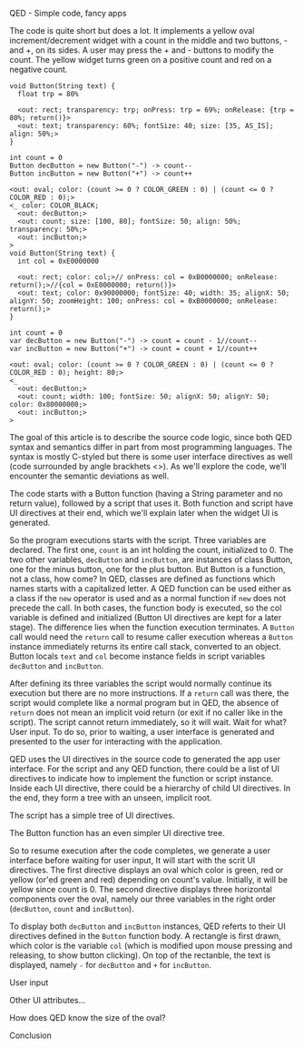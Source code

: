 QED - Simple code, fancy apps

The code is quite short but does a lot. It implements a yellow oval increment/decrement widget with a count in the middle and two buttons, - and +, on its sides. A user may press the + and - buttons to modify the count. The yellow widget turns green on a positive count and red on a negative count.

```
void Button(String text) {
  float trp = 80%

  <out: rect; transparency: trp; onPress: trp = 69%; onRelease: {trp = 80%; return()}>
  <out: text; transparency: 60%; fontSize: 40; size: [35, AS_IS]; align: 50%;>
}

int count = 0
Button decButton = new Button("-") -> count--
Button incButton = new Button("+") -> count++

<out: oval; color: (count >= 0 ? COLOR_GREEN : 0) | (count <= 0 ? COLOR_RED : 0);>
<_ color: COLOR_BLACK;
  <out: decButton;>
  <out: count; size: [100, 80]; fontSize: 50; align: 50%; transparency: 50%;>
  <out: incButton;>
>
void Button(String text) {
  int col = 0xE0000000

  <out: rect; color: col;>// onPress: col = 0xB0000000; onRelease: return();>//{col = 0xE0000000; return()}>
  <out: text; color: 0x90000000; fontSize: 40; width: 35; alignX: 50; alignY: 50; zoomHeight: 100; onPress: col = 0xB0000000; onRelease: return();>
}

int count = 0
var decButton = new Button("-") -> count = count - 1//count--
var incButton = new Button("+") -> count = count + 1//count++

<out: oval; color: (count >= 0 ? COLOR_GREEN : 0) | (count <= 0 ? COLOR_RED : 0); height: 80;>
<_
  <out: decButton;>
  <out: count; width: 100; fontSize: 50; alignX: 50; alignY: 50; color: 0x80000000;>
  <out: incButton;>
>
```

The goal of this article is to describe the source code logic, since both QED syntax and semantics differ in part from most programming languages. The syntax is mostly C-styled but there is some user interface directives as well (code surrounded by angle brackhets <>). As we'll explore the code, we'll encounter the semantic deviations as well.

The code starts with a Button function (having a String parameter and no return value), followed by a script that uses it. Both function and script have UI directives at their end, which we'll explain later when the widget UI is generated.

So the program executions starts with the script. Three variables are declared. The first one, `count` is an int holding the count, initialized to 0. The two other variables, `decButton` and `incButton`, are instances of class Button, one for the minus button, one for the plus button. But Button is a function, not a class, how come? In QED, classes are defined as functions which names starts with a capitalized letter. A QED function can be used either as a class if the `new` operator is used and as a normal function if `new` does not precede the call. In both cases, the function body is executed, so the col variable is defined and initialized (Button UI directives are kept for a later stage). The difference lies when the function execution terminates. A `Button` call would need the `return` call to resume caller execution whereas a `Button` instance immediately returns its entire call stack, converted to an object. Button locals `text` and `col` become instance fields in script variables `decButton` and `incButton`.

After defining its three variables the script would normally continue its execution but there are no more instructions. If a `return` call was there, the script would complete like a normal program but in QED, the absence of `return` does not mean an implicit void return (or exit if no caller like in the script). The script cannot return immediately, so it will wait. Wait for what? User input. To do so, prior to waiting, a user interface is generated and presented to the user for interacting with the application.

QED uses the UI directives in the source code to generated the app user interface. For the script and any QED function, there could be a list of UI directives to indicate how to implement the function or script instance. Inside each UI directive, there could be a hierarchy of child UI directives. In the end, they form a tree with an unseen, implicit root.

The script has a simple tree of UI directives.

The Button function has an even simpler UI directive tree.

So to resume execution after the code completes, we generate a user interface before waiting for user input, It will start with the scrit UI directives. The first directive displays an oval which color is green, red or yellow (or'ed green and red) depending on count's value. Initially, it will be yellow since count is 0. The second directive displays three horizontal components over the oval, namely our three variables in the right order (`decButton`, `count` and `incButton`).

To display both `decButton` and `incButton` instances, QED referts to their UI directives defined in the `Button` function body. A rectangle is first drawn, which color is the variable `col` (which is modified upon mouse pressing and releasing, to show button clicking). On top of the rectanble, the text is displayed, namely `-` for `decButton` and `+` for `incButton`.

User input

Other UI attributes...

How does QED know the size of the oval?

Conclusion